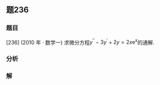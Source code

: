 ## 题236
### 题目
[236] (2010 年 · 数学一) 求微分方程${y}^{\prime \prime } - 3{y}^{\prime } + {2y} = {2x}{\mathrm{e}}^{x}$的通解.
### 分析

### 解